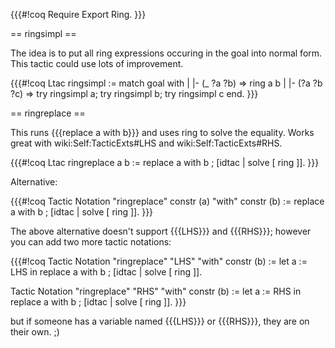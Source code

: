 {{{#!coq
Require Export Ring.
}}}

== ringsimpl ==

The idea is to put all ring expressions occuring in the goal into normal form.  This tactic could use lots of improvement.

{{{#!coq
Ltac ringsimpl :=
match goal with
| |- (_ ?a ?b) => ring a b
| |- (?a ?b ?c) => try ringsimpl a; try ringsimpl b; try ringsimpl c
end.
}}}

== ringreplace ==

This runs {{{replace a with b}}} and uses ring to solve the equality.  Works great with wiki:Self:TacticExts#LHS and wiki:Self:TacticExts#RHS.

{{{#!coq
Ltac ringreplace a b :=
replace a with b ; [idtac | solve [ ring ]].
}}}

Alternative:

{{{#!coq
Tactic Notation "ringreplace" constr (a) "with" constr (b) :=
replace a with b ; [idtac | solve [ ring ]].
}}}

The above alternative doesn't support {{{LHS}}} and {{{RHS}}}; however you can add two more tactic notations:

{{{#!coq
Tactic Notation "ringreplace" "LHS" "with" constr (b) :=
let a := LHS in replace a with b ; [idtac | solve [ ring ]].

Tactic Notation "ringreplace" "RHS" "with" constr (b) :=
let a := RHS in replace a with b ; [idtac | solve [ ring ]].
}}}

but if someone has a variable named {{{LHS}}} or {{{RHS}}}, they are on their own. ;)
